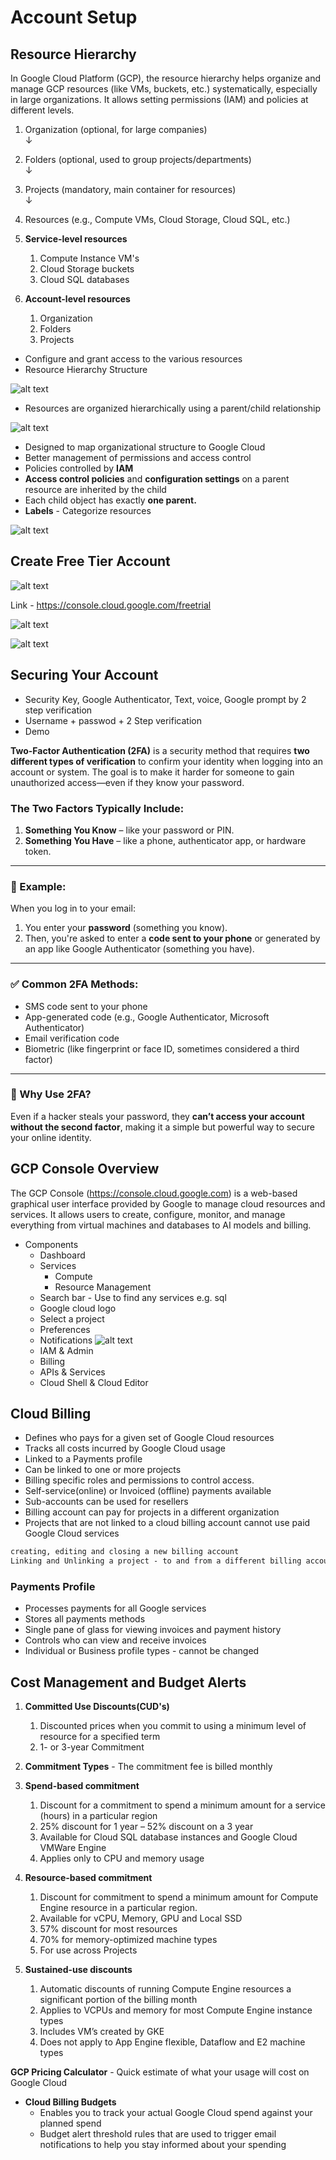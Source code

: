 # Account Setup

## Resource Hierarchy

In Google Cloud Platform (GCP), the resource hierarchy helps organize and manage GCP resources (like VMs,   buckets, etc.) systematically, especially in large organizations. It allows setting permissions (IAM) and   policies at different levels.

1. Organization (optional, for large companies)  
   ↓
2. Folders (optional, used to group projects/departments)  
   ↓
3. Projects (mandatory, main container for resources)  
   ↓
4. Resources (e.g., Compute VMs, Cloud Storage, Cloud SQL, etc.)  

1. **Service-level resources**
   1. Compute Instance VM's
   2. Cloud Storage buckets
   3. Cloud SQL databases

2. **Account-level resources**
   1. Organization
   2. Folders
   3. Projects

* Configure and grant access to the various resources
* Resource Hierarchy Structure

![alt text](image-10.png)

* Resources are organized hierarchically using a parent/child relationship

![alt text](image-11.png)

* Designed to map organizational structure to Google Cloud
* Better management of permissions and access control
* Policies controlled by **IAM**
* **Access control policies** and **configuration settings** on a parent resource are inherited by the child
* Each child object has exactly **one parent.**
* **Labels** - Categorize resources

![alt text](image-12.png)

## Create Free Tier Account

![alt text](image-13.png)

Link - https://console.cloud.google.com/freetrial

![alt text](image-14.png)


![alt text](image-15.png)

## Securing Your Account 

* Security Key, Google Authenticator, Text, voice, Google prompt by 2 step verification
* Username + passwod + 2 Step verification
* Demo

**Two-Factor Authentication (2FA)** is a security method that requires **two different types of verification** to confirm your identity when logging into an account or system. The goal is to make it harder for someone to gain unauthorized access—even if they know your password.

### The Two Factors Typically Include:

1. **Something You Know** – like your password or PIN.
2. **Something You Have** – like a phone, authenticator app, or hardware token.

---

### 🔐 Example:

When you log in to your email:

1. You enter your **password** (something you know).
2. Then, you're asked to enter a **code sent to your phone** or generated by an app like Google Authenticator (something you have).

---

### ✅ Common 2FA Methods:

* SMS code sent to your phone
* App-generated code (e.g., Google Authenticator, Microsoft Authenticator)
* Email verification code
* Biometric (like fingerprint or face ID, sometimes considered a third factor)

---

### 🚀 Why Use 2FA?

Even if a hacker steals your password, they **can’t access your account without the second factor**, making it a simple but powerful way to secure your online identity.

## GCP Console Overview
The GCP Console (https://console.cloud.google.com) is a web-based graphical user interface provided by Google to manage cloud resources and services. It allows users to create, configure, monitor, and manage everything from virtual machines and databases to AI models and billing.

* Components
  * Dashboard
  * Services
    * Compute
    * Resource Management
  * Search bar - Use to find any services e.g. sql
  * Google cloud logo
  * Select a project
  * Preferences
  * Notifications
   ![alt text](image-16.png)
  * IAM & Admin
  * Billing
  * APIs & Services
  * Cloud Shell & Cloud Editor 

## Cloud Billing
* Defines who pays for a given set of Google Cloud resources
* Tracks all costs incurred by Google Cloud usage
* Linked to a Payments profile
* Can be linked to one or more projects
* Billing specific roles and permissions to control access.
* Self-service(online) or Invoiced (offline) payments available
* Sub-accounts can be used for resellers
* Billing account can pay for projects in a different organization
* Projects that are not linked to a cloud billing account cannot use paid Google Cloud services

```txt
creating, editing and closing a new billing account
Linking and Unlinking a project - to and from a different billing account

```

### Payments Profile
* Processes payments for all Google services
* Stores all payments methods
* Single pane of glass for viewing invoices and payment history
* Controls who can view and receive invoices
* Individual or Business profile types - cannot be changed

## Cost Management and Budget Alerts
1. **Committed Use Discounts(CUD's)**
   1. Discounted prices when you commit to using a minimum level of resource for a specified term
   2. 1- or 3-year Commitment

2. **Commitment Types** - The commitment fee is billed monthly
3. **Spend-based commitment**
   1. Discount for a commitment to spend a minimum amount for a service (hours) in a particular region
   2. 25% discount for 1 year – 52% discount on a 3 year
   3. Available for Cloud SQL database instances and Google Cloud VMWare Engine
   4. Applies only to CPU and memory usage

4. **Resource-based commitment**
   1. Discount for commitment to spend a minimum amount for Compute Engine resource in a particular region.
   2. Available for vCPU, Memory, GPU and Local SSD
   3. 57% discount for most resources
   4. 70% for memory-optimized machine types
   5. For use across Projects

5. **Sustained-use discounts**
   1. Automatic discounts of running Compute Engine resources a significant portion of the billing month
   2. Applies to VCPUs and memory for most Compute Engine instance types
   3. Includes VM’s created by GKE
   4. Does not apply to App Engine flexible, Dataflow and E2 machine types

**GCP Pricing Calculator** - Quick estimate of what your usage will cost on Google Cloud

* **Cloud Billing Budgets**
  * Enables you to track your actual Google Cloud spend against your planned spend
  * Budget alert threshold rules that are used to trigger email notifications to help you stay informed about your spending
